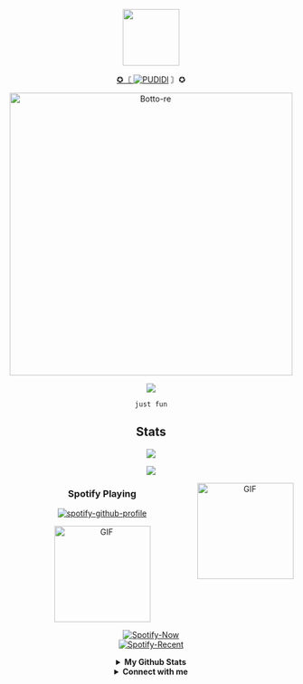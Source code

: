 <p align="center">
<img src="https://raw.githubusercontent.com/MartinHeinz/MartinHeinz/master/wave.gif" width="100px"> 

<p align="center">
<a href="#"> ✪〘 <img title="PUDlDl" src="https://img.shields.io/badge/pudidiツ-green?colorA=%23ff0000&colorB=%23017e40&style=for-the-badge"></a> 〙✪
</p>


<div align="center">
<img src="https://img.wattpad.com/userbg/monopi123.49228.jpg" alt="Botto-re" width="500" />

<p align="center">
  <img src="https://media4.giphy.com/media/qLFKvOpoS1N7ts7xO8/giphy.gif">
</p>

```
just fun

```

## Stats
<p align="center"><a href="https://github.com/PUDlDl"><img src="https://github-readme-stats.vercel.app/api?username=PUDlDl&show_icons=true&theme=radical"></a></p>
<p align="center"><a href="https://github.com/PUDlDl"><img src="https://github-readme-stats.vercel.app/api/top-langs/?username=PUDlDl&theme=highcontrast&layout=compact"></a></p>

<img align="right" alt="GIF" height="170px" src="https://media.giphy.com/media/J5B1Y8QZnzXXbLQIBu/giphy.gif" />

### Spotify Playing 

[![spotify-github-profile](https://spotify-github-profile.vercel.app/api/view?uid=314iqaa5wlnytjblf2yfa4es5aly&cover_image=true&theme=novatorem)](https://spotify-github-profile.vercel.app/api/view?uid=314iqaa5wlnytjblf2yfa4es5aly&redirect=true)

<img align="center" alt="GIF" height="170px" src="https://media.giphy.com/media/J5B1Y8QZnzXXbLQIBu/giphy.gif" />


  <a href="https://spotify-github-profile.vercel.app/api/view?uid=falla_vall&redirect=true" > <img src="https://spotify-github-profile.vercel.app/api/view?uid=falla_vall&cover_image=true&theme=novatorem" alt="Spotify-Now" /></a><br>
  <a href="https://www.last.fm/user/falla_vall" > <img src="https://spotify-recently-played-readme.vercel.app/api?user=falla_vall&width=400" alt="Spotify-Recent" /></a>


<details>
  <summary><b>My Github Stats</b></summary>
  <img alt="PUDlDl github stats" src="https://github-readme-stats.vercel.app/api?username=PUDlDl&count_private=true&hide=issues&show_icons=true&hide_border=true&include_all_commits=true&line_height=24"/>
  <img align="right" alt="GIF" height="170px" src="https://media.giphy.com/media/dxn6fRlTIShoeBr69N/giphy.gif" />
  <img alt="Top Langs" src="https://github-readme-stats.vercel.app/api/top-langs/?username=PUDlDl&layout=compact&hide_border=true"/>
</details>

<details>
  <summary><b>Connect with me</b></summary>
  <p align="center">
    <i>Let's connect and chat oughey.</i><br><br>
    <a href="https://wa.me/6287714745440" target="blank"><img align="center" src="https://cdn.jsdelivr.net/npm/simple-icons@3.0.1/icons/whatsapp.svg" alt="n1ghtpe0ple420" height="30" width="40" /></a>
    <a href="https://instagram.com/itspapoy" target="blank"><img align="center" src="https://cdn.jsdelivr.net/npm/simple-icons@3.0.1/icons/instagram.svg" alt="putra.go.id" height="30" width="40" /></a>
  </p>
</details>
